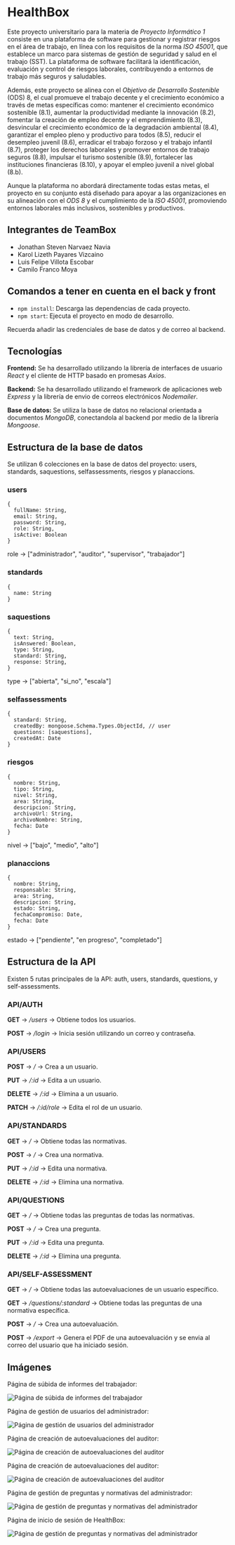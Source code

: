 # HealthBox

Este proyecto universitario para la materia de *Proyecto Informático 1* consiste en una plataforma de software para gestionar y registrar riesgos en el área de trabajo, en línea con los requisitos de la norma *ISO 45001*, que establece un marco para sistemas de gestión de seguridad y salud en el trabajo (SST). La plataforma de software facilitará la identificación, evaluación y control de riesgos laborales, contribuyendo a entornos de trabajo más seguros y saludables. 

Además, este proyecto se alinea con el *Objetivo de Desarrollo Sostenible* (ODS) 8, el cual promueve el trabajo decente y el crecimiento económico a través de metas específicas como: mantener el crecimiento económico sostenible (8.1), aumentar la productividad mediante la innovación (8.2), fomentar la creación de empleo decente y el emprendimiento (8.3), desvincular el crecimiento económico de la degradación ambiental (8.4), garantizar el empleo pleno y productivo para todos (8.5), reducir el desempleo juvenil (8.6), erradicar el trabajo forzoso y el trabajo infantil (8.7), proteger los derechos laborales y promover entornos de trabajo seguros (8.8), impulsar el turismo sostenible (8.9), fortalecer las instituciones financieras (8.10), y apoyar el empleo juvenil a nivel global (8.b). 

Aunque la plataforma no abordará directamente todas estas metas, el proyecto en su conjunto está diseñado para apoyar a las organizaciones en su alineación con el *ODS 8* y el cumplimiento de la *ISO 45001*, promoviendo entornos laborales más inclusivos, sostenibles y productivos. 

## Integrantes de TeamBox

- Jonathan Steven Narvaez Navia
- Karol Lizeth Payares Vizcaino
- Luis Felipe Villota Escobar
- Camilo Franco Moya

## Comandos a tener en cuenta en el back y front

- `npm install`: Descarga las dependencias de cada proyecto.
- `npm start`: Ejecuta el proyecto en modo de desarrollo.

Recuerda añadir las credenciales de base de datos y de correo al backend.

## Tecnologías

**Frontend:** Se ha desarrollado utilizando la librería de interfaces de usuario *React* y el cliente de HTTP basado en promesas *Axios*.

**Backend:** Se ha desarrollado utilizando el framework de aplicaciones web *Express* y la librería de envio de correos electrónicos *Nodemailer*.

**Base de datos:** Se utiliza la base de datos no relacional orientada a documentos *MongoDB*, conectandola al backend por medio de la librería *Mongoose*.

## Estructura de la base de datos

Se utilizan 6 colecciones en la base de datos del proyecto: users, standards, saquestions, selfassessments, riesgos y planaccions.

### users

```
{
  fullName: String,
  email: String,
  password: String,
  role: String,
  isActive: Boolean
}
```
role -> ["administrador", "auditor", "supervisor", "trabajador"]

### standards

```
{
  name: String
}
```

### saquestions

```
{
  text: String,
  isAnswered: Boolean,
  type: String,
  standard: String,
  response: String,
}
```
type -> ["abierta", "si_no", "escala"]

### selfassessments

```
{
  standard: String,
  createdBy: mongoose.Schema.Types.ObjectId, // user
  questions: [saquestions],
  createdAt: Date
}
```

### riesgos

```
{
  nombre: String,
  tipo: String,
  nivel: String,
  area: String,
  descripcion: String,
  archivoUrl: String,
  archivoNombre: String,
  fecha: Date
}
```
nivel -> ["bajo", "medio", "alto"]

### planaccions

```
{
  nombre: String,
  responsable: String,
  area: String,
  descripcion: String,
  estado: String,
  fechaCompromiso: Date,
  fecha: Date
}
```
estado -> ["pendiente", "en progreso", "completado"]

## Estructura de la API

Existen 5 rutas principales de la API: auth, users, standards, questions, y self-assessments.

### API/AUTH

**GET** -> */users* -> Obtiene todos los usuarios.

**POST** -> */login* -> Inicia sesión utilizando un correo y contraseña.

### API/USERS

**POST** -> */* -> Crea a un usuario.

**PUT** -> */:id* -> Edita a un usuario.

**DELETE** -> */:id* -> Elimina a un usuario.

**PATCH** -> */:id/role* -> Edita el rol de un usuario.

### API/STANDARDS

**GET** -> */* -> Obtiene todas las normativas.

**POST** -> */* -> Crea una normativa.

**PUT** -> */:id* -> Edita una normativa.

**DELETE** -> */:id* -> Elimina una normativa.


### API/QUESTIONS

**GET** -> */* -> Obtiene todas las preguntas de todas las normativas.

**POST** -> */* -> Crea una pregunta.

**PUT** -> */:id* -> Edita una pregunta.

**DELETE** -> */:id* -> Elimina una pregunta.

### API/SELF-ASSESSMENT

**GET** -> */* -> Obtiene todas las autoevaluaciones de un usuario específico.

**GET** -> */questions/:standard* -> Obtiene todas las preguntas de una normativa específica.

**POST** -> */* -> Crea una autoevaluación.

**POST** -> */export* -> Genera el PDF de una autoevaluación y se envia al correo del usuario que ha iniciado sesión.

## Imágenes

Página de súbida de informes del trabajador:

![Página de súbida de informes del trabajador](./screenshots/Screenshot_20250521_200759.png)

Página de gestión de usuarios del administrador:

![Página de gestión de usuarios del administrador](./screenshots/Screenshot_20250521_201958.png)

Página de creación de autoevaluaciones del auditor:

![Página de creación de autoevaluaciones del auditor](./screenshots/Screenshot_20250521_195709.png)


Página de creación de autoevaluaciones del auditor:

![Página de creación de autoevaluaciones del auditor](./screenshots/Screenshot_20250521_200120.png)

Página de gestión de preguntas y normativas del administrador:

![Página de gestión de preguntas y normativas del administrador](./screenshots/Screenshot_20250521_201127.png)

Página de inicio de sesión de HealthBox:

![Página de gestión de preguntas y normativas del administrador](./screenshots/Screenshot_20250521_194910.png)
